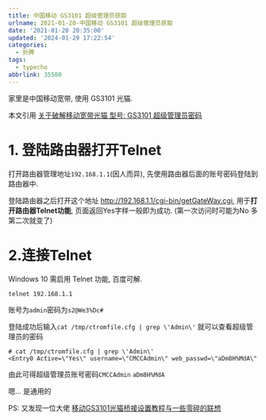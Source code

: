 ```yaml
---
title: 中国移动 GS3101 超级管理员获取
urlname: 2021-01-20-中国移动 GS3101 超级管理员获取
date: '2021-01-20 20:35:00'
updated: '2024-01-29 17:22:54'
categories:
  - 折腾
tags:
  - typecho
abbrlink: 35580
---
```

家里是中国移动宽带, 使用 GS3101 光猫.

本文引用 [关于破解移动宽带光猫 型号: GS3101 超级管理员密码](https://note.guotianyu.cn/Archive/crack-gs3103-cmccadmin.html)


# 1. 登陆路由器打开Telnet
打开路由器管理地址`192.168.1.1`(因人而异), 先使用路由器后面的账号密码登陆到路由器中.

登陆路由器之后打开这个地址 http://192.168.1.1/cgi-bin/getGateWay.cgi, 用于**打开路由器Telnet功能**, 页面返回Yes字样一般即为成功. (第一次访问时可能为No 多第二次就变了)


# 2.连接Telnet
Windows 10 需启用 Telnet 功能, 百度可解.

`telnet 192.168.1.1`

账号为`admin`密码为`s2@We3%Dc#`



登陆成功后输入`cat /tmp/ctromfile.cfg | grep \'Admin\'` 就可以查看超级管理员的密码
```plaintext
# cat /tmp/ctromfile.cfg | grep \'Admin\'
<Entry0 Active=\"Yes\" username=\"CMCCAdmin\" web_passwd=\"aDm8H%MdA\"
```
由此可得超级管理员账号密码`CMCCAdmin` `aDm8H%MdA`

嗯... 是通用的



PS: 又发现一位大佬 [移动GS3101光猫桥接设置教程与一些零碎的联想](https://bbs.luobotou.org/thread-47185-1-1.html)


